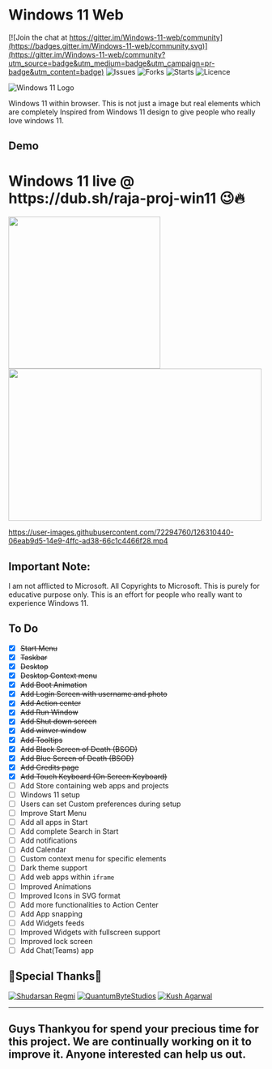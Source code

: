 
# Windows 11 Web
[![Join the chat at https://gitter.im/Windows-11-web/community](https://badges.gitter.im/Windows-11-web/community.svg)](https://gitter.im/Windows-11-web/community?utm_source=badge&utm_medium=badge&utm_campaign=pr-badge&utm_content=badge)  ![Issues](https://img.shields.io/github/issues/Rajaniraiyn/windows11) ![Forks](https://img.shields.io/github/forks/Rajaniraiyn/windows11) ![Starts](https://img.shields.io/github/stars/Rajaniraiyn/windows11) ![Licence](https://img.shields.io/github/license/Rajaniraiyn/windows11)

![Windows 11 Logo](https://upload.wikimedia.org/wikipedia/commons/e/e6/Windows_11_logo.svg)

Windows 11 within browser. This is not just a image but real elements which are completely Inspired from Windows 11 design to give people who really love windows 11.

## Demo
<h1>Windows 11 live @ https://dub.sh/raja-proj-win11 😉🔥<br></h1>

<img width="300px" height="300px" src="https://847395.smushcdn.com/2245437/wp-content/uploads/2021/07/Menu-de-Inicio-Windows-11.gif?lossy=1&strip=1&webp=1"><img width="500px" height="300px" src="https://weblium.com/blog/wp-content/uploads/2020/06/windows-800x437.png">

https://user-images.githubusercontent.com/72294760/126310440-06eab9d5-14e9-4ffc-ad38-66c1c4466f28.mp4

## Important Note:
I am not afflicted to Microsoft. All Copyrights to Microsoft. This is purely for educative purpose only. This is an effort for people who really want to experience Windows 11.  

## To Do
 - [x] ~~Start Menu~~
 - [x] ~~Taskbar~~
 - [x] ~~Desktop~~
 - [x] ~~Desktop Context menu~~
 - [x] ~~Add Boot Animation~~
 - [x] ~~Add Login Screen with username and photo~~
 - [x] ~~Add Action center~~
 - [x] ~~Add Run Window~~
 - [x] ~~Add Shut down screen~~
 - [x] ~~Add winver window~~
 - [X] ~~Add Tooltips~~
 - [X] ~~Add Black Screen of Death (BSOD)~~
 - [X] ~~Add Blue Screen of Death (BSOD)~~
 - [X] ~~Add Credits page~~
 - [X] ~~Add Touch Keyboard (On Screen Keyboard)~~
 - [ ] Add Store containing web apps and projects
 - [ ] Windows 11 setup
 - [ ] Users can set Custom preferences during setup
 - [ ] Improve Start Menu
 - [ ] Add all apps in Start
 - [ ] Add complete Search in Start
 - [ ] Add notifications
 - [ ] Add Calendar
 - [ ] Custom context menu for specific elements
 - [ ] Dark theme support
 - [ ] Add web apps within `iframe`
 - [ ] Improved Animations
 - [ ] Improved Icons in SVG format
 - [ ] Add more functionalities to Action Center
 - [ ] Add App snapping
 - [ ] Add Widgets feeds
 - [ ] Improved Widgets with fullscreen support
 - [ ] Improved lock screen
 - [ ] Add Chat(Teams) app

## 🙏Special Thanks🙏 
[![Shudarsan Regmi](https://user-images.githubusercontent.com/72294760/124927550-639ef500-e01c-11eb-94c0-ceda2d06cbd9.png)](https://github.com/ShudarsanRegmi)
[![QuantumByteStudios](https://user-images.githubusercontent.com/72294760/125438563-dc0452e5-8f18-4da7-a19c-55c85811ec48.png)](https://github.com/QuantumByteStudios)
[![Kush Agarwal](https://user-images.githubusercontent.com/72294760/125594273-78ed0f2f-3301-4a1a-acac-b68be1a359d7.png)](https://github.com/Kushhhh-sh)

---
Guys Thankyou for spend your precious time for this project. We are continually working on it to improve it. Anyone interested can help us out.
---


